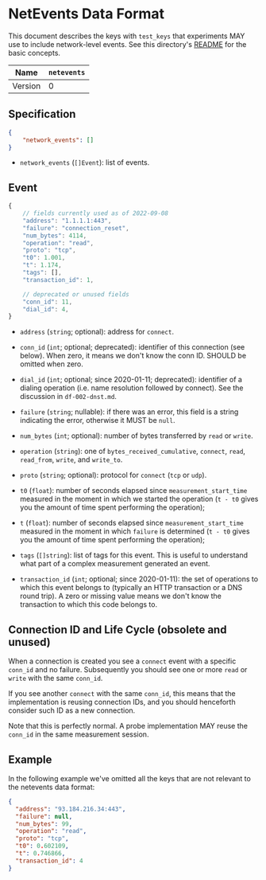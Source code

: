 # NetEvents Data Format

This document describes the keys with `test_keys` that experiments
MAY use to include network-level events. See this directory's
[README](README.md) for the basic concepts.

| Name       | `netevents` |
|------------|-------------|
| Version    | 0           |

## Specification

```JSON
{
    "network_events": []
}
```

- `network_events` (`[]Event`): list of events.

## Event

```JavaScript
{
    // fields currently used as of 2022-09-08
    "address": "1.1.1.1:443",
    "failure": "connection_reset",
    "num_bytes": 4114,
    "operation": "read",
    "proto": "tcp",
    "t0": 1.001,
    "t": 1.174,
    "tags": [],
    "transaction_id": 1,

    // deprecated or unused fields
    "conn_id": 11,
    "dial_id": 4,
}
```

- `address` (`string`; optional): address for `connect`.

- `conn_id` (`int`; optional; deprecated): identifier of this connection (see below). When
zero, it means we don't know the conn ID. SHOULD be omitted when zero.

- `dial_id` (`int`; optional; since 2020-01-11; deprecated): identifier of a dialing
operation (i.e. name resolution followed by connect). See the
discussion in `df-002-dnst.md`.

- `failure` (`string`; nullable): if there was an error, this field is
a string indicating the error, otherwise it MUST be `null`.

- `num_bytes` (`int`; optional): number of bytes transferred by
`read` or `write`.

- `operation` (`string`): one of `bytes_received_cumulative`, `connect`, `read`,
`read_from`, `write`, and `write_to`.

- `proto` (`string`; optional): protocol for `connect` (`tcp` or `udp`).

- `t0` (`float`): number of seconds elapsed since `measurement_start_time`
measured in the moment in which we started the operation (`t - t0` gives you
the amount of time spent performing the operation);

- `t` (`float`): number of seconds elapsed since `measurement_start_time`
measured in the moment in which `failure` is determined (`t - t0` gives you
the amount of time spent performing the operation);

- `tags` (`[]string`): list of tags for this event. This is useful to
understand what part of a complex measurement generated an event.

- `transaction_id` (`int`; optional; since 2020-01-11): the set of operations
to which this event belongs to (typically an HTTP transaction or a DNS
round trip). A zero or missing value means we don't know the transaction
to which this code belongs to.

## Connection ID and Life Cycle (obsolete and unused)

When a connection is created you see a `connect` event with a
specific `conn_id` and no failure. Subsequently you should see
one or more `read` or `write` with the same `conn_id`.

If you see another `connect` with the same `conn_id`, this means
that the implementation is reusing connection IDs, and you should
henceforth consider such ID as a new connection.

Note that this is perfectly normal. A probe implementation
MAY reuse the `conn_id` in the same measurement session.

## Example

In the following example we've omitted all the keys that are
not relevant to the netevents data format:

```JSON
{
  "address": "93.184.216.34:443",
  "failure": null,
  "num_bytes": 99,
  "operation": "read",
  "proto": "tcp",
  "t0": 0.602109,
  "t": 0.746866,
  "transaction_id": 4
}
```
